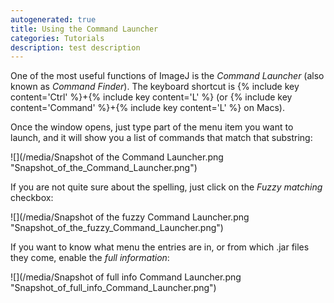 ```yaml
---
autogenerated: true
title: Using the Command Launcher
categories: Tutorials
description: test description
---
```


One of the most useful functions of ImageJ is the *Command Launcher* (also known as *Command Finder*). The keyboard shortcut is {% include key content='Ctrl' %}+{% include key content='L' %} (or {% include key content='Command' %}+{% include key content='L' %} on Macs).

Once the window opens, just type part of the menu item you want to launch, and it will show you a list of commands that match that substring:

![](/media/Snapshot of the Command Launcher.png "Snapshot_of_the_Command_Launcher.png")

If you are not quite sure about the spelling, just click on the *Fuzzy matching* checkbox:

![](/media/Snapshot of the fuzzy Command Launcher.png "Snapshot_of_the_fuzzy_Command_Launcher.png")

If you want to know what menu the entries are in, or from which .jar files they come, enable the *full information*:

![](/media/Snapshot of full info Command Launcher.png "Snapshot_of_full_info_Command_Launcher.png")


